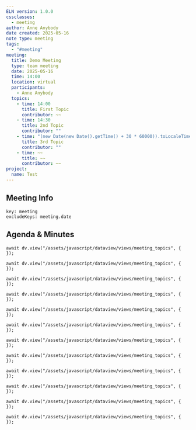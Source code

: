 ```yaml
---
ELN version: 1.0.0
cssclasses:
  - meeting
author: Anne Anybody
date created: 2025-05-16
note type: meeting
tags:
  - "#meeting"
meeting:
  title: Demo Meeting
  type: team meeting
  date: 2025-05-16
  time: 14:00
  location: virtual
  participants:
    - Anne Anybody
  topics:
    - time: 14:00
      title: First Topic
      contributor: ~~
    - time: 14:30
      title: 2nd Topic
      contributor: ""
    - time: "(new Date(new Date().getTime() + 30 * 60000)).toLocaleTimeString([], { hour: '2-digit', minute: '2-digit' })"
      title: 3rd Topic
      contributor: ""
    - time: ~~
      title: ~~
      contributor: ~~
project:
  name: Test
---
```


## Meeting Info

```eln-properties
key: meeting
excludeKeys: meeting.date
```


## Agenda & Minutes

```dataviewjs
await dv.view("/assets/javascript/dataview/views/meeting_topics", {  });
```


```dataviewjs
await dv.view("/assets/javascript/dataview/views/meeting_topics", {  });
```


```dataviewjs
await dv.view("/assets/javascript/dataview/views/meeting_topics", {  });
```


```dataviewjs
await dv.view("/assets/javascript/dataview/views/meeting_topics", {  });
```


```dataviewjs
await dv.view("/assets/javascript/dataview/views/meeting_topics", {  });
```


```dataviewjs
await dv.view("/assets/javascript/dataview/views/meeting_topics", {  });
```


```dataviewjs
await dv.view("/assets/javascript/dataview/views/meeting_topics", {  });
```


```dataviewjs
await dv.view("/assets/javascript/dataview/views/meeting_topics", {  });
```


```dataviewjs
await dv.view("/assets/javascript/dataview/views/meeting_topics", {  });
```


```dataviewjs
await dv.view("/assets/javascript/dataview/views/meeting_topics", {  });
```


```dataviewjs
await dv.view("/assets/javascript/dataview/views/meeting_topics", {  });
```


```dataviewjs
await dv.view("/assets/javascript/dataview/views/meeting_topics", {  });
```


